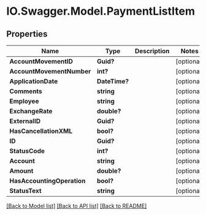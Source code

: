 # IO.Swagger.Model.PaymentListItem
## Properties

Name | Type | Description | Notes
------------ | ------------- | ------------- | -------------
**AccountMovementID** | **Guid?** |  | [optional] 
**AccountMovementNumber** | **int?** |  | [optional] 
**ApplicationDate** | **DateTime?** |  | [optional] 
**Comments** | **string** |  | [optional] 
**Employee** | **string** |  | [optional] 
**ExchangeRate** | **double?** |  | [optional] 
**ExternalID** | **Guid?** |  | [optional] 
**HasCancellationXML** | **bool?** |  | [optional] 
**ID** | **Guid?** |  | [optional] 
**StatusCode** | **int?** |  | [optional] 
**Account** | **string** |  | [optional] 
**Amount** | **double?** |  | [optional] 
**HasAccountingOperation** | **bool?** |  | [optional] 
**StatusText** | **string** |  | [optional] 

[[Back to Model list]](../README.md#documentation-for-models) [[Back to API list]](../README.md#documentation-for-api-endpoints) [[Back to README]](../README.md)

